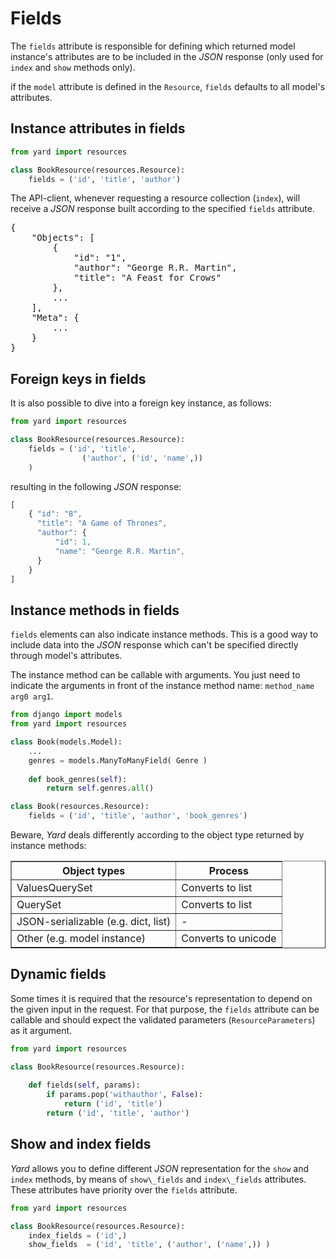 # Fields

The `fields` attribute is responsible for defining which returned model instance's attributes are to be included in the *JSON* response (only used for `index` and `show` methods only). 

if the `model` attribute is defined in the `Resource`, `fields` defaults to all model's attributes.


## Instance attributes in fields

```python 
from yard import resources

class BookResource(resources.Resource):
    fields = ('id', 'title', 'author')
```

The API-client, whenever requesting a resource collection (`index`), will receive a *JSON* response built according to the specified `fields` attribute.

<pre>
{
    "Objects": [
        {
            "id": "1", 
            "author": "George R.R. Martin",
            "title": "A Feast for Crows"
        }, 
        ...
    ], 
    "Meta": {
        ...
    }
}
</pre>


## Foreign keys in fields

It is also possible to dive into a foreign key instance, as follows:

```python 
from yard import resources

class BookResource(resources.Resource):
    fields = ('id', 'title', 
                ('author', ('id', 'name',)) 
    )
```

resulting in the following *JSON* response:

```javascript
[ 
    { "id": "8",
      "title": "A Game of Thrones",
      "author": {
          "id": 1,
          "name": "George R.R. Martin",
      }
    } 
]
```


## Instance methods in fields

`fields` elements can also indicate instance methods. This is a good way to include data into the *JSON* response which can't be specified directly through model's attributes.

The instance method can be callable with arguments. You just need to indicate the arguments in front of the instance method name: `method_name arg0 arg1`.

```python
from django import models
from yard import resources

class Book(models.Model):
    ...
    genres = models.ManyToManyField( Genre )
    
    def book_genres(self):
        return self.genres.all()

class Book(resources.Resource):
    fields = ('id', 'title', 'author', 'book_genres')
```


Beware, *Yard* deals differently according to the object type returned by instance methods:

<table border="1">
    <tr>
        <th>Object types</th>
        <th>Process</th>
    </tr>
    <tr>
        <td>ValuesQuerySet</td>
        <td>Converts to list</td>
    </tr>
    <tr>
        <td>QuerySet</td>
        <td>Converts to list</td>
    </tr>
    <tr>
        <td>JSON-serializable (e.g. dict, list)</td>
        <td> - </td>
    </tr>
    <tr>
        <td>Other (e.g. model instance)</td>
        <td>Converts to unicode</td>
    </tr>
</table>


## Dynamic fields

Some times it is required that the resource's representation to depend on the given input in the request. For that purpose, the `fields` attribute can be callable and should expect the validated parameters (`ResourceParameters`) as it argument.

```python 
from yard import resources

class BookResource(resources.Resource):
    
    def fields(self, params):
        if params.pop('withauthor', False):
            return ('id', 'title')
        return ('id', 'title', 'author')
```


## Show and index fields

*Yard* allows you to define different *JSON* representation for the `show` and `index` methods, by means of `show\_fields` and `index\_fields` attributes. These attributes have priority over the `fields` attribute.

```python 
from yard import resources

class BookResource(resources.Resource):
    index_fields = ('id',)
    show_fields  = ('id', 'title', ('author', ('name',)) )
    
```

